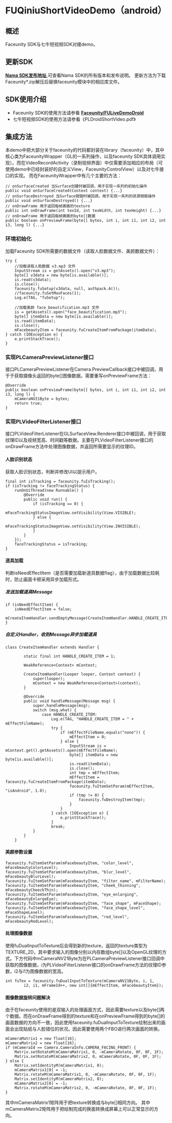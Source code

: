 ﻿# FUQiniuShortVideoDemo（android）

## 概述

Faceunity SDK与七牛短视频SDK对接demo。

## 更新SDK

[**Nama SDK发布地址**](https://github.com/Faceunity/FULiveDemoDroid/releases),可查看Nama SDK的所有版本和发布说明。
更新方法为下载Faceunity*.zip解压后替换faceunity模块中的相应库文件。

## SDK使用介绍

 - Faceunity SDK的使用方法请参看 [**Faceunity/FULiveDemoDroid**][1]
 - 七牛短视频SDK的使用方法请参看《PLDroidShortVideo.pdf》

## 集成方法

本demo中把大部分关于faceunity的代码都封装在library（faceunity）中，其中核心类为FaceunityWrapper（GL的一系列操作，以及faceunity SDK具体调用实现）。而在VideoRecordActivity（录制视频界面）中仅需要添加相应的布局（可使用demo中已经封装好的自定义View，FaceunityControlView）以及对七牛接口的实现。
而在FaceunityWrapper中有几个主要的方法：

```
// onSurfaceCreated 当Surface创建时被回调，用于实现一系列的初始化操作
public void onSurfaceCreated(Context context) {...}
// onSurfaceDestroyed 当Surface销毁时被回调，用于实现一系列的资源销毁操作
public void onSurfaceDestroyed() {...}
// onDrawFrame 用于返回每帧画面的texture
public int onDrawFrame(int texId, int texWidth, int texHeight) {...}
// onDrawFrame 用于返回每帧画面的byte[]数据
public boolean onPreviewFrame(byte[] bytes, int i, int i1, int i2, int i3, long l) {...}
```

### 环境初始化

加载Faceunity SDK所需要的数据文件（读取人脸数据文件、美颜数据文件）：

```
try {
    //加载读取人脸数据 v3.mp3 文件
    InputStream is = getAssets().open("v3.mp3");
    byte[] v3data = new byte[is.available()];
    is.read(v3data);
    is.close();
    faceunity.fuSetup(v3data, null, authpack.A());
    //faceunity.fuSetMaxFaces(1);
    Log.e(TAG, "fuSetup");

    //加载美颜 face_beautification.mp3 文件
    is = getAssets().open("face_beautification.mp3");
    byte[] itemData = new byte[is.available()];
    is.read(itemData);
    is.close();
    mFacebeautyItem = faceunity.fuCreateItemFromPackage(itemData);
} catch (IOException e) {
    e.printStackTrace();
}
```

### 实现PLCameraPreviewListener接口

接口PLCameraPreviewListener在Camera.PreviewCallback接口中被回调，用于于获取摄像头返回的byte[]图像数据。需要重写onPreviewFrame方法：

```
@Override
public boolean onPreviewFrame(byte[] bytes, int i, int i1, int i2, int i3, long l) {
    mCameraNV21Byte = bytes;
    return true;
}
```

### 实现PLVideoFilterListener接口

接口PLVideoFilterListener在GLSurfaceView.Renderer接口中被回调，用于获取纹理ID以及视频宽高、时间戳等数据。主要在PLVideoFilterListener接口的onDrawFrame方法中处理图像数据，并返回所需要显示的纹理ID。

#### 人脸识别状态

获取人脸识别状态，判断并修改UI以提示用户。

```
final int isTracking = faceunity.fuIsTracking();
if (isTracking != faceTrackingStatus) {
    runOnUiThread(new Runnable() {
        @Override
        public void run() {
            if (isTracking == 0) {
                mFaceTrackingStatusImageView.setVisibility(View.VISIBLE);
            } else {
                mFaceTrackingStatusImageView.setVisibility(View.INVISIBLE);
            }
        }
    });
    faceTrackingStatus = isTracking;
}
```

#### 道具加载

判断isNeedEffectItem（是否需要加载新道具数据flag），由于加载数据比较耗时，防止画面卡顿采用异步加载形式。

##### 发送加载道具Message

```
if (isNeedEffectItem) {
    isNeedEffectItem = false;
    mCreateItemHandler.sendEmptyMessage(CreateItemHandler.HANDLE_CREATE_ITEM);
}
```

##### 自定义Handler，收到Message异步加载道具

```
class CreateItemHandler extends Handler {

        static final int HANDLE_CREATE_ITEM = 1;

        WeakReference<Context> mContext;

        CreateItemHandler(Looper looper, Context context) {
            super(looper);
            mContext = new WeakReference<Context>(context);
        }

        @Override
        public void handleMessage(Message msg) {
            super.handleMessage(msg);
            switch (msg.what) {
                case HANDLE_CREATE_ITEM:
                    Log.e(TAG, "HANDLE_CREATE_ITEM = " + mEffectFileName);
                    try {
                        if (mEffectFileName.equals("none")) {
                            mEffectItem = 0;
                        } else {
                            InputStream is = mContext.get().getAssets().open(mEffectFileName);
                            byte[] itemData = new byte[is.available()];
                            is.read(itemData);
                            is.close();
                            int tmp = mEffectItem;
                            mEffectItem = faceunity.fuCreateItemFromPackage(itemData);
                            faceunity.fuItemSetParam(mEffectItem, "isAndroid", 1.0);
                            if (tmp != 0) {
                                faceunity.fuDestroyItem(tmp);
                            }
                        }
                    } catch (IOException e) {
                        e.printStackTrace();
                    }
                    break;
            }
        }
    }
```

#### 美颜参数设置

```
faceunity.fuItemSetParam(mFacebeautyItem, "color_level", mFacebeautyColorLevel);
faceunity.fuItemSetParam(mFacebeautyItem, "blur_level", mFacebeautyBlurLevel);
faceunity.fuItemSetParam(mFacebeautyItem, "filter_name", mFilterName);
faceunity.fuItemSetParam(mFacebeautyItem, "cheek_thinning", mFacebeautyCheeckThin);
faceunity.fuItemSetParam(mFacebeautyItem, "eye_enlarging", mFacebeautyEnlargeEye);
faceunity.fuItemSetParam(mFacebeautyItem, "face_shape", mFaceShape);
faceunity.fuItemSetParam(mFacebeautyItem, "face_shape_level", mFaceShapeLevel);
faceunity.fuItemSetParam(mFacebeautyItem, "red_level", mFacebeautyRedLevel);
```

#### 处理图像数据

使用fuDualInputToTexture后会得到新的texture，返回的texture类型为TEXTURE_2D，其中要求输入的图像分别以内存数组byte[]以及OpenGL纹理的方式。下方代码中mCameraNV21Byte为在PLCameraPreviewListener接口回调中获取的图像数据，i为PLVideoFilterListener接口的onDrawFrame方法的纹理ID参数，i2与i1为图像数据的宽高。

```
int fuTex = faceunity.fuDualInputToTexture(mCameraNV21Byte, i, 1,
        i2, i1, mFrameId++, new int[]{mEffectItem, mFacebeautyItem});
```

#### 图像数据旋转问题解决

由于在faceunity使用的是双输入的处理画面方式，因此需要texture以及byte[]两个数据。而在onDrawFrame得到的texture和在onPreviewFrame得到的byte[]的画面数据的方向不一致，因此使用faceunity.fuDualInputToTexture绘制出来的画面会出现贴纸与人脸错位的状况。因此需要使用两个FBO进行两次画面的转换。

```
mCameraMatrix1 = new float[16];
mCameraMatrix2 = new float[16];
if (mCameraId == Camera.CameraInfo.CAMERA_FACING_FRONT) {
    Matrix.setRotateM(mCameraMatrix1, 0, -mCameraRotate, 0F, 0F, 1F);
    Matrix.setRotateM(mCameraMatrix2, 0, mCameraRotate, 0F, 0F, 1F);
} else {
    Matrix.setIdentityM(mCameraMatrix1, 0);
    mCameraMatrix1[0] = -1;
    Matrix.rotateM(mCameraMatrix1, 0, -mCameraRotate, 0F, 0F, 1F);
    Matrix.setIdentityM(mCameraMatrix2, 0);
    mCameraMatrix2[0] = -1;
    Matrix.rotateM(mCameraMatrix2, 0, -mCameraRotate, 0F, 0F, 1F);
}
```

其中mCameraMatrix1矩阵用于把texture转换成与byte[]相同方向。
其中mCameraMatrix2矩阵用于把绘制完成的换面转换成屏幕上可以正常显示的方向。


  [1]: https://github.com/Faceunity/FULiveDemoDroid